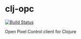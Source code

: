 # clj-opc

[![Build Status](https://travis-ci.org/shen-tian/clj-opc.svg?branch=master)](https://travis-ci.org/shen-tian/clj-opc)

Open Pixel Control client for Clojure
